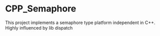 # CPP_Semaphore
This project implements a semaphore type platform independent in C++. Highly influenced by lib dispatch 
